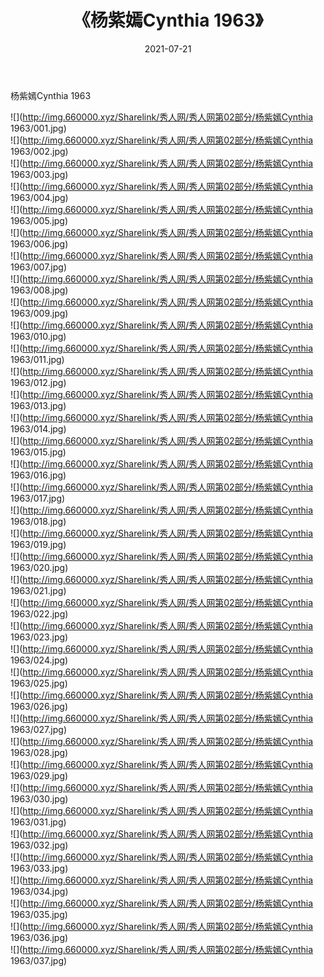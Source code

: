 ﻿---
layout: post
title:  《杨紫嫣Cynthia 1963》
date:   2021-07-21
img: http://img.660000.xyz/Sharelink/秀人网/秀人网第02部分/杨紫嫣Cynthia 1963/000.jpg
categories: [美女, 清纯, 唯美]
---

杨紫嫣Cynthia 1963

  ![](http://img.660000.xyz/Sharelink/秀人网/秀人网第02部分/杨紫嫣Cynthia 1963/001.jpg) <br> ![](http://img.660000.xyz/Sharelink/秀人网/秀人网第02部分/杨紫嫣Cynthia 1963/002.jpg) <br> ![](http://img.660000.xyz/Sharelink/秀人网/秀人网第02部分/杨紫嫣Cynthia 1963/003.jpg) <br> ![](http://img.660000.xyz/Sharelink/秀人网/秀人网第02部分/杨紫嫣Cynthia 1963/004.jpg) <br> ![](http://img.660000.xyz/Sharelink/秀人网/秀人网第02部分/杨紫嫣Cynthia 1963/005.jpg) <br> ![](http://img.660000.xyz/Sharelink/秀人网/秀人网第02部分/杨紫嫣Cynthia 1963/006.jpg) <br> ![](http://img.660000.xyz/Sharelink/秀人网/秀人网第02部分/杨紫嫣Cynthia 1963/007.jpg) <br> ![](http://img.660000.xyz/Sharelink/秀人网/秀人网第02部分/杨紫嫣Cynthia 1963/008.jpg) <br> ![](http://img.660000.xyz/Sharelink/秀人网/秀人网第02部分/杨紫嫣Cynthia 1963/009.jpg) <br> ![](http://img.660000.xyz/Sharelink/秀人网/秀人网第02部分/杨紫嫣Cynthia 1963/010.jpg) <br> ![](http://img.660000.xyz/Sharelink/秀人网/秀人网第02部分/杨紫嫣Cynthia 1963/011.jpg) <br> ![](http://img.660000.xyz/Sharelink/秀人网/秀人网第02部分/杨紫嫣Cynthia 1963/012.jpg) <br> ![](http://img.660000.xyz/Sharelink/秀人网/秀人网第02部分/杨紫嫣Cynthia 1963/013.jpg) <br> ![](http://img.660000.xyz/Sharelink/秀人网/秀人网第02部分/杨紫嫣Cynthia 1963/014.jpg) <br> ![](http://img.660000.xyz/Sharelink/秀人网/秀人网第02部分/杨紫嫣Cynthia 1963/015.jpg) <br> ![](http://img.660000.xyz/Sharelink/秀人网/秀人网第02部分/杨紫嫣Cynthia 1963/016.jpg) <br> ![](http://img.660000.xyz/Sharelink/秀人网/秀人网第02部分/杨紫嫣Cynthia 1963/017.jpg) <br> ![](http://img.660000.xyz/Sharelink/秀人网/秀人网第02部分/杨紫嫣Cynthia 1963/018.jpg) <br> ![](http://img.660000.xyz/Sharelink/秀人网/秀人网第02部分/杨紫嫣Cynthia 1963/019.jpg) <br> ![](http://img.660000.xyz/Sharelink/秀人网/秀人网第02部分/杨紫嫣Cynthia 1963/020.jpg) <br> ![](http://img.660000.xyz/Sharelink/秀人网/秀人网第02部分/杨紫嫣Cynthia 1963/021.jpg) <br> ![](http://img.660000.xyz/Sharelink/秀人网/秀人网第02部分/杨紫嫣Cynthia 1963/022.jpg) <br> ![](http://img.660000.xyz/Sharelink/秀人网/秀人网第02部分/杨紫嫣Cynthia 1963/023.jpg) <br> ![](http://img.660000.xyz/Sharelink/秀人网/秀人网第02部分/杨紫嫣Cynthia 1963/024.jpg) <br> ![](http://img.660000.xyz/Sharelink/秀人网/秀人网第02部分/杨紫嫣Cynthia 1963/025.jpg) <br> ![](http://img.660000.xyz/Sharelink/秀人网/秀人网第02部分/杨紫嫣Cynthia 1963/026.jpg) <br> ![](http://img.660000.xyz/Sharelink/秀人网/秀人网第02部分/杨紫嫣Cynthia 1963/027.jpg) <br> ![](http://img.660000.xyz/Sharelink/秀人网/秀人网第02部分/杨紫嫣Cynthia 1963/028.jpg) <br> ![](http://img.660000.xyz/Sharelink/秀人网/秀人网第02部分/杨紫嫣Cynthia 1963/029.jpg) <br> ![](http://img.660000.xyz/Sharelink/秀人网/秀人网第02部分/杨紫嫣Cynthia 1963/030.jpg) <br> ![](http://img.660000.xyz/Sharelink/秀人网/秀人网第02部分/杨紫嫣Cynthia 1963/031.jpg) <br> ![](http://img.660000.xyz/Sharelink/秀人网/秀人网第02部分/杨紫嫣Cynthia 1963/032.jpg) <br> ![](http://img.660000.xyz/Sharelink/秀人网/秀人网第02部分/杨紫嫣Cynthia 1963/033.jpg) <br> ![](http://img.660000.xyz/Sharelink/秀人网/秀人网第02部分/杨紫嫣Cynthia 1963/034.jpg) <br> ![](http://img.660000.xyz/Sharelink/秀人网/秀人网第02部分/杨紫嫣Cynthia 1963/035.jpg) <br> ![](http://img.660000.xyz/Sharelink/秀人网/秀人网第02部分/杨紫嫣Cynthia 1963/036.jpg) <br> ![](http://img.660000.xyz/Sharelink/秀人网/秀人网第02部分/杨紫嫣Cynthia 1963/037.jpg) <br>